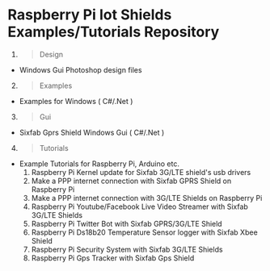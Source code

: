# Raspberry Pi Iot Shields Examples/Tutorials Repository

1. > Design
  - Windows Gui Photoshop design files

2. > Examples
  - Examples for Windows ( C#/.Net )
  
3. > Gui
  - Sixfab Gprs Shield Windows Gui ( C#/.Net )
  
4. > Tutorials
  - Example Tutorials for Raspberry Pi, Arduino etc.
    1. Raspberry Pi Kernel update for Sixfab 3G/LTE shield's usb drivers
    2. Make a PPP internet connection with Sixfab GPRS Shield on Raspberry Pi
    3. Make a PPP internet connection with 3G/LTE Shields on Raspberry Pi
    4. Raspberry Pi Youtube/Facebook Live Video Streamer with Sixfab 3G/LTE Shields
    5. Raspberry Pi Twitter Bot with Sixfab GPRS/3G/LTE Shield
    6. Raspberry Pi Ds18b20 Temperature Sensor logger with Sixfab Xbee Shield
    7. Raspberry Pi Security System with Sixfab 3G/LTE Shields
    8. Raspberry Pi Gps Tracker with Sixfab Gps Shield
